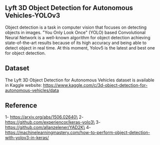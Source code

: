 ## Lyft 3D Object Detection for Autonomous Vehicles-YOLOv3

Object detection is a task in computer vision that focuses on detecting objects in images. "You Only Look Once" (YOLO) based Convolutional Neural Network is a well-known algorithm for object detection achieving state-of-the-art results because of its high accuracy and being able to detect object in real time. At this moment, Yolov5 is the latest and best one for object detection.

## Dataset
The Lyft 3D Object Detection for Autonomous Vehicles dataset is available in Kaggle website: https://www.kaggle.com/c/3d-object-detection-for-autonomous-vehicles/data

## Reference
1- https://arxiv.org/abs/1506.02640\
2- https://github.com/experiencor/keras-yolo3\
3- https://github.com/allanzelener/YAD2K\
4- https://machinelearningmastery.com/how-to-perform-object-detection-with-yolov3-in-keras/

